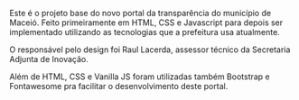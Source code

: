Este é o projeto base do novo portal da transparência do município de Maceió. Feito primeiramente em HTML, CSS e Javascript para depois ser implementado utilizando as tecnologias que a prefeitura usa atualmente.

O responsável pelo design foi Raul Lacerda, assessor técnico da Secretaria Adjunta de Inovação.

Além de HTML, CSS e Vanilla JS foram utilizadas também Bootstrap e Fontawesome pra facilitar o desenvolvimento deste portal.
